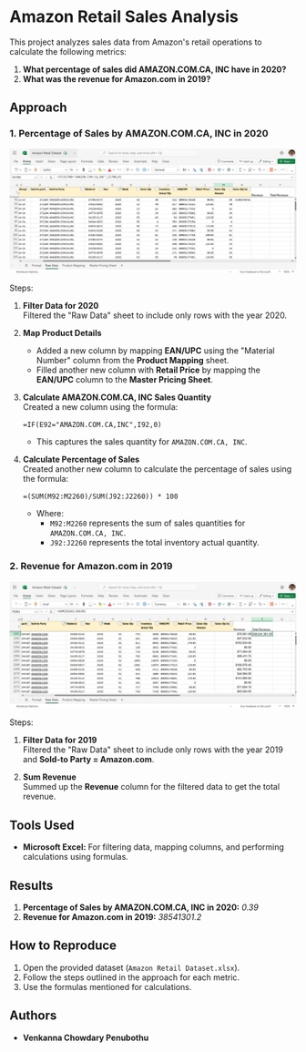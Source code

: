 
# Amazon Retail Sales Analysis

This project analyzes sales data from Amazon's retail operations to calculate the following metrics:

1. **What percentage of sales did AMAZON.COM.CA, INC have in 2020?**
2. **What was the revenue for Amazon.com in 2019?**

## Approach

### 1. Percentage of Sales by AMAZON.COM.CA, INC in 2020
![Sales Percentage by AMAZON.COM.CA, INC 2020](images/sales_amazonca_2020.png)

Steps:
1. **Filter Data for 2020**  
   Filtered the "Raw Data" sheet to include only rows with the year 2020.
   
2. **Map Product Details**  
   - Added a new column by mapping **EAN/UPC** using the "Material Number" column from the **Product Mapping** sheet.  
   - Filled another new column with **Retail Price** by mapping the **EAN/UPC** column to the **Master Pricing Sheet**.

3. **Calculate AMAZON.COM.CA, INC Sales Quantity**  
   Created a new column using the formula:
   ```excel
   =IF(E92="AMAZON.COM.CA,INC",I92,0)
   ```
   - This captures the sales quantity for `AMAZON.COM.CA, INC`.

4. **Calculate Percentage of Sales**  
   Created another new column to calculate the percentage of sales using the formula:
   ```excel
   =(SUM(M92:M2260)/SUM(J92:J2260)) * 100
   ```
   - Where:
     - `M92:M2260` represents the sum of sales quantities for `AMAZON.COM.CA, INC`.
     - `J92:J2260` represents the total inventory actual quantity.

### 2. Revenue for Amazon.com in 2019
![Revenue for Amazon.com in 2019](images/revenue_2019.png)

Steps:
1. **Filter Data for 2019**  
   Filtered the "Raw Data" sheet to include only rows with the year 2019 and **Sold-to Party = Amazon.com**.

2. **Sum Revenue**  
   Summed up the **Revenue** column for the filtered data to get the total revenue.

## Tools Used

- **Microsoft Excel:** For filtering data, mapping columns, and performing calculations using formulas.

## Results

1. **Percentage of Sales by AMAZON.COM.CA, INC in 2020:**  *0.39*  
2. **Revenue for Amazon.com in 2019:**  *38541301.2*  

## How to Reproduce

1. Open the provided dataset (`Amazon Retail Dataset.xlsx`).
2. Follow the steps outlined in the approach for each metric.
3. Use the formulas mentioned for calculations.

## Authors

- **Venkanna Chowdary Penubothu**
